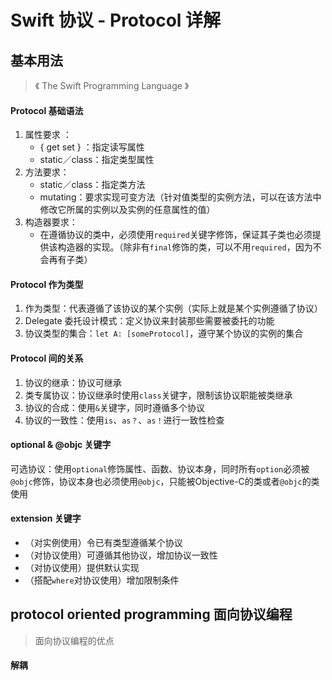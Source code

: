 # Swift 协议 - Protocol 详解

## 基本用法
> 《 The Swift Programming Language 》

#### Protocol 基础语法
1. 属性要求 ： 
    - { get set } ：指定读写属性
    - static／class：指定类型属性
2. 方法要求：
    - static／class：指定类方法
    - mutating：要求实现可变方法（针对值类型的实例方法，可以在该方法中修改它所属的实例以及实例的任意属性的值）
3. 构造器要求：
    - 在遵循协议的类中，必须使用`required`关键字修饰，保证其子类也必须提供该构造器的实现。（除非有`final`修饰的类，可以不用`required`，因为不会再有子类）

#### Protocol 作为类型
1. 作为类型：代表遵循了该协议的某个实例（实际上就是某个实例遵循了协议）
2. Delegate 委托设计模式：定义协议来封装那些需要被委托的功能
3. 协议类型的集合：`let A: [someProtocol]`，遵守某个协议的实例的集合

#### Protocol 间的关系
1. 协议的继承：协议可继承
2. 类专属协议：协议继承时使用`class`关键字，限制该协议职能被类继承
3. 协议的合成：使用`&`关键字，同时遵循多个协议
4. 协议的一致性：使用`is`、`as？`、`as！`进行一致性检查

#### optional & @objc 关键字
可选协议：使用`optional`修饰属性、函数、协议本身，同时所有`option`必须被`@objc`修饰，协议本身也必须使用`@objc`，只能被Objective-C的类或者`@objc`的类使用

#### extension 关键字

 - （对实例使用）令已有类型遵循某个协议
 - （对协议使用）可遵循其他协议，增加协议一致性
 - （对协议使用）提供默认实现
 - （搭配`where`对协议使用）增加限制条件

## protocol oriented programming 面向协议编程
> 面向协议编程的优点

#### 解耦

